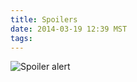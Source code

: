 ```yaml
---
title: Spoilers
date: 2014-03-19 12:39 MST
tags:
---
```

<img src="/images/spoilers_manvsmagic.png" alt="Spoiler alert" />

